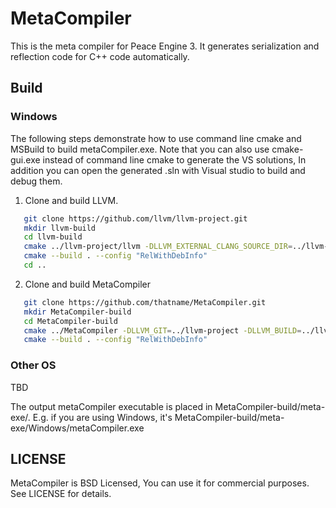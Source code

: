# MetaCompiler
This is the meta compiler for Peace Engine 3.
It generates serialization and reflection code for C++ code automatically.
## Build
### Windows
The following steps demonstrate how to use command line cmake and MSBuild to build metaCompiler.exe.
Note that you can also use cmake-gui.exe instead of command line cmake to generate the VS solutions,
In addition you can open the generated .sln with Visual studio to build and debug them.

1. Clone and build LLVM.

```sh
   git clone https://github.com/llvm/llvm-project.git
   mkdir llvm-build
   cd llvm-build
   cmake ../llvm-project/llvm -DLLVM_EXTERNAL_CLANG_SOURCE_DIR=../llvm-project/clang -DCMAKE_BUILD_TYPE="RelWithDebInfo"
   cmake --build . --config "RelWithDebInfo"
   cd ..
```
2. Clone and build MetaCompiler

```sh
   git clone https://github.com/thatname/MetaCompiler.git
   mkdir MetaCompiler-build
   cd MetaCompiler-build
   cmake ../MetaCompiler -DLLVM_GIT=../llvm-project -DLLVM_BUILD=../llvm-build -DCMAKE_BUILD_TYPE="RelWithDebInfo"
   cmake --build . --config "RelWithDebInfo"
```   


### Other OS
   TBD

   The output metaCompiler executable is placed in MetaCompiler-build/meta-exe/<OS-Name>. 
   E.g. if you are using Windows, it's MetaCompiler-build/meta-exe/Windows/metaCompiler.exe

## LICENSE
MetaCompiler is BSD Licensed, You can use it for commercial purposes. See LICENSE for details.
